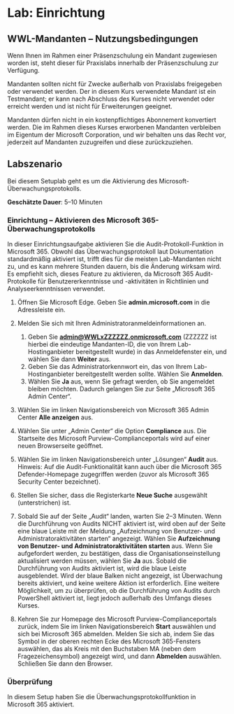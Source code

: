 <!---
---
Lab: Title: 'Setup'
---
--->

# Lab: Einrichtung

## WWL-Mandanten – Nutzungsbedingungen
Wenn Ihnen im Rahmen einer Präsenzschulung ein Mandant zugewiesen worden ist, steht dieser für Praxislabs innerhalb der Präsenzschulung zur Verfügung.

Mandanten sollten nicht für Zwecke außerhalb von Praxislabs freigegeben oder verwendet werden. Der in diesem Kurs verwendete Mandant ist ein Testmandant; er kann nach Abschluss des Kurses nicht verwendet oder erreicht werden und ist nicht für Erweiterungen geeignet.

Mandanten dürfen nicht in ein kostenpflichtiges Abonnement konvertiert werden. Die im Rahmen dieses Kurses erworbenen Mandanten verbleiben im Eigentum der Microsoft Corporation, und wir behalten uns das Recht vor, jederzeit auf Mandanten zuzugreifen und diese zurückzuziehen.

## Labszenario

Bei diesem Setuplab geht es um die Aktivierung des Microsoft-Überwachungsprotokolls.

**Geschätzte Dauer**: 5–10 Minuten

### Einrichtung – Aktivieren des Microsoft 365-Überwachungsprotokolls

In dieser Einrichtungsaufgabe aktivieren Sie die Audit-Protokoll-Funktion in Microsoft 365.  Obwohl das Überwachungsprotokoll laut Dokumentation standardmäßig aktiviert ist, trifft dies für die meisten Lab-Mandanten nicht zu, und es kann mehrere Stunden dauern, bis die Änderung wirksam wird.  Es empfiehlt sich, dieses Feature zu aktivieren, da Microsoft 365 Audit-Protokolle für Benutzererkenntnisse und -aktivitäten in Richtlinien und Analyseerkenntnissen verwendet.

1. Öffnen Sie Microsoft Edge. Geben Sie **admin.microsoft.com** in die Adressleiste ein.

1. Melden Sie sich mit Ihren Administratoranmeldeinformationen an.
    1. Geben Sie **admin@WWLxZZZZZZ.onmicrosoft.com** (ZZZZZZ ist hierbei die eindeutige Mandanten-ID, die von Ihrem Lab-Hostinganbieter bereitgestellt wurde) in das Anmeldefenster ein, und wählen Sie dann **Weiter** aus.
    1. Geben Sie das Administratorkennwort ein, das von Ihrem Lab-Hostinganbieter bereitgestellt werden sollte. Wählen Sie **Anmelden**.
    1. Wählen Sie **Ja** aus, wenn Sie gefragt werden, ob Sie angemeldet bleiben möchten. Dadurch gelangen Sie zur Seite „Microsoft 365 Admin Center“.

1. Wählen Sie im linken Navigationsbereich von Microsoft 365 Admin Center **Alle anzeigen** aus.

1. Wählen Sie unter „Admin Center“ die Option **Compliance** aus.  Die Startseite des Microsoft Purview-Complianceportals wird auf einer neuen Browserseite geöffnet.  

1. Wählen Sie im linken Navigationsbereich unter „Lösungen“ **Audit** aus.  Hinweis: Auf die Audit-Funktionalität kann auch über die Microsoft 365 Defender-Homepage zugegriffen werden (zuvor als Microsoft 365 Security Center bezeichnet).

1. Stellen Sie sicher, dass die Registerkarte **Neue Suche** ausgewählt (unterstrichen) ist.

1. Sobald Sie auf der Seite „Audit“ landen, warten Sie 2–3 Minuten.  Wenn die Durchführung von Audits NICHT aktiviert ist, wird oben auf der Seite eine blaue Leiste mit der Meldung „Aufzeichnung von Benutzer- und Administratoraktivitäten starten“ angezeigt.  Wählen Sie **Aufzeichnung von Benutzer- und Administratoraktivitäten starten** aus.  Wenn Sie aufgefordert werden, zu bestätigen, dass die Organisationseinstellung aktualisiert werden müssen, wählen Sie **Ja** aus. Sobald die Durchführung von Audits aktiviert ist, wird die blaue Leiste ausgeblendet.  Wird der blaue Balken nicht angezeigt, ist Überwachung bereits aktiviert, und keine weitere Aktion ist erforderlich.  Eine weitere Möglichkeit, um zu überprüfen, ob die Durchführung von Audits durch PowerShell aktiviert ist, liegt jedoch außerhalb des Umfangs dieses Kurses.

1. Kehren Sie zur Homepage des Microsoft Purview-Complianceportals zurück, indem Sie im linken Navigationsbereich **Start** auswählen und sich bei Microsoft 365 abmelden. Melden Sie sich ab, indem Sie das Symbol in der oberen rechten Ecke des Microsoft 365-Fensters auswählen, das als Kreis mit den Buchstaben MA (neben dem Fragezeichensymbol) angezeigt wird, und dann **Abmelden** auswählen. Schließen Sie dann den Browser.

### Überprüfung

In diesem Setup haben Sie die Überwachungsprotokollfunktion in Microsoft 365 aktiviert.
